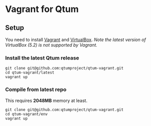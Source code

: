 # Vagrant for Qtum
## Setup
You need to install [Vagrant](https://www.vagrantup.com/) and [VirtualBox](https://www.virtualbox.org/).
*Note the latest version of VirtualBox (5.2) is not supported by Vagrant.*

### Install the latest Qtum release
```shell
git clone git@github.com:qtumproject/qtum-vagrant.git
cd qtum-vagrant/latest
vagrant up
```

### Compile from latest repo
This requires **2048MB** memory at least.
```shell
git clone git@github.com:qtumproject/qtum-vagrant.git
cd qtum-vagrant/env
vagrant up
```
